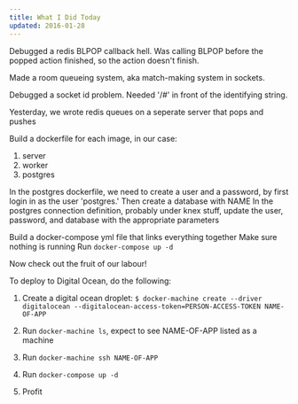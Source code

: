 ```yaml
---
title: What I Did Today
updated: 2016-01-28
---
```


Debugged a redis BLPOP callback hell.
Was calling BLPOP before the popped action finished, so the action doesn't finish.

Made a room queueing system, aka match-making system in sockets.

Debugged a socket id problem. Needed '/#' in front of the identifying string.

Yesterday, we wrote redis queues on a seperate server that pops and pushes

Build a dockerfile for each image, in our case:

1. server
1. worker
1. postgres

In the postgres dockerfile, we need to create a user and a password, by first login in as the user 'postgres.' Then create a database with NAME In the postgres connection definition, probably under knex stuff, update the user, password, and database with the appropriate parameters

Build a docker-compose yml file that links everything together
Make sure nothing is running
Run ```docker-compose up -d```

Now check out the fruit of our labour!

To deploy to Digital Ocean, do the following:
1. Create a digital ocean droplet:
``` $ docker-machine create --driver digitalocean --digitalocean-access-token=PERSON-ACCESS-TOKEN NAME-OF-APP ```

2. Run ```docker-machine ls```, expect to see NAME-OF-APP listed as a machine
3. Run ```docker-machine ssh NAME-OF-APP```
4. Run ```docker-compose up -d```
5. Profit




